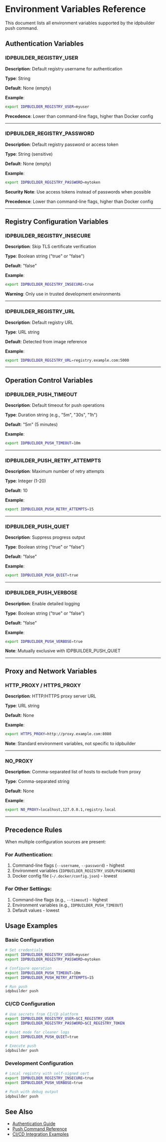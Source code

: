 # Environment Variables Reference

This document lists all environment variables supported by the idpbuilder push command.

## Authentication Variables

### IDPBUILDER_REGISTRY_USER

**Description**: Default registry username for authentication

**Type**: String

**Default**: None (empty)

**Example**:
```bash
export IDPBUILDER_REGISTRY_USER=myuser
```

**Precedence**: Lower than command-line flags, higher than Docker config

---

### IDPBUILDER_REGISTRY_PASSWORD

**Description**: Default registry password or access token

**Type**: String (sensitive)

**Default**: None (empty)

**Example**:
```bash
export IDPBUILDER_REGISTRY_PASSWORD=mytoken
```

**Security Note**: Use access tokens instead of passwords when possible

**Precedence**: Lower than command-line flags, higher than Docker config

---

## Registry Configuration Variables

### IDPBUILDER_REGISTRY_INSECURE

**Description**: Skip TLS certificate verification

**Type**: Boolean string ("true" or "false")

**Default**: "false"

**Example**:
```bash
export IDPBUILDER_REGISTRY_INSECURE=true
```

**Warning**: Only use in trusted development environments

---

### IDPBUILDER_REGISTRY_URL

**Description**: Default registry URL

**Type**: URL string

**Default**: Detected from image reference

**Example**:
```bash
export IDPBUILDER_REGISTRY_URL=registry.example.com:5000
```

---

## Operation Control Variables

### IDPBUILDER_PUSH_TIMEOUT

**Description**: Default timeout for push operations

**Type**: Duration string (e.g., "5m", "30s", "1h")

**Default**: "5m" (5 minutes)

**Example**:
```bash
export IDPBUILDER_PUSH_TIMEOUT=10m
```

---

### IDPBUILDER_PUSH_RETRY_ATTEMPTS

**Description**: Maximum number of retry attempts

**Type**: Integer (1-20)

**Default**: 10

**Example**:
```bash
export IDPBUILDER_PUSH_RETRY_ATTEMPTS=15
```

---

### IDPBUILDER_PUSH_QUIET

**Description**: Suppress progress output

**Type**: Boolean string ("true" or "false")

**Default**: "false"

**Example**:
```bash
export IDPBUILDER_PUSH_QUIET=true
```

---

### IDPBUILDER_PUSH_VERBOSE

**Description**: Enable detailed logging

**Type**: Boolean string ("true" or "false")

**Default**: "false"

**Example**:
```bash
export IDPBUILDER_PUSH_VERBOSE=true
```

**Note**: Mutually exclusive with IDPBUILDER_PUSH_QUIET

---

## Proxy and Network Variables

### HTTP_PROXY / HTTPS_PROXY

**Description**: HTTP/HTTPS proxy server URL

**Type**: URL string

**Default**: None

**Example**:
```bash
export HTTPS_PROXY=http://proxy.example.com:8080
```

**Note**: Standard environment variables, not specific to idpbuilder

---

### NO_PROXY

**Description**: Comma-separated list of hosts to exclude from proxy

**Type**: Comma-separated string

**Default**: None

**Example**:
```bash
export NO_PROXY=localhost,127.0.0.1,registry.local
```

---

## Precedence Rules

When multiple configuration sources are present:

### For Authentication:
1. Command-line flags (`--username`, `--password`) - highest
2. Environment variables (`IDPBUILDER_REGISTRY_USER/PASSWORD`)
3. Docker config file (`~/.docker/config.json`) - lowest

### For Other Settings:
1. Command-line flags (e.g., `--timeout`) - highest
2. Environment variables (e.g., `IDPBUILDER_PUSH_TIMEOUT`)
3. Default values - lowest

## Usage Examples

### Basic Configuration

```bash
# Set credentials
export IDPBUILDER_REGISTRY_USER=myuser
export IDPBUILDER_REGISTRY_PASSWORD=mytoken

# Configure operation
export IDPBUILDER_PUSH_TIMEOUT=10m
export IDPBUILDER_PUSH_RETRY_ATTEMPTS=15

# Run push
idpbuilder push
```

### CI/CD Configuration

```bash
# Use secrets from CI/CD platform
export IDPBUILDER_REGISTRY_USER=$CI_REGISTRY_USER
export IDPBUILDER_REGISTRY_PASSWORD=$CI_REGISTRY_TOKEN

# Quiet mode for cleaner logs
export IDPBUILDER_PUSH_QUIET=true

# Execute push
idpbuilder push
```

### Development Configuration

```bash
# Local registry with self-signed cert
export IDPBUILDER_REGISTRY_INSECURE=true
export IDPBUILDER_PUSH_VERBOSE=true

# Push with debug output
idpbuilder push
```

## See Also

- [Authentication Guide](../user-guide/authentication.md)
- [Push Command Reference](../commands/push.md)
- [CI/CD Integration Examples](../examples/ci-integration.md)
